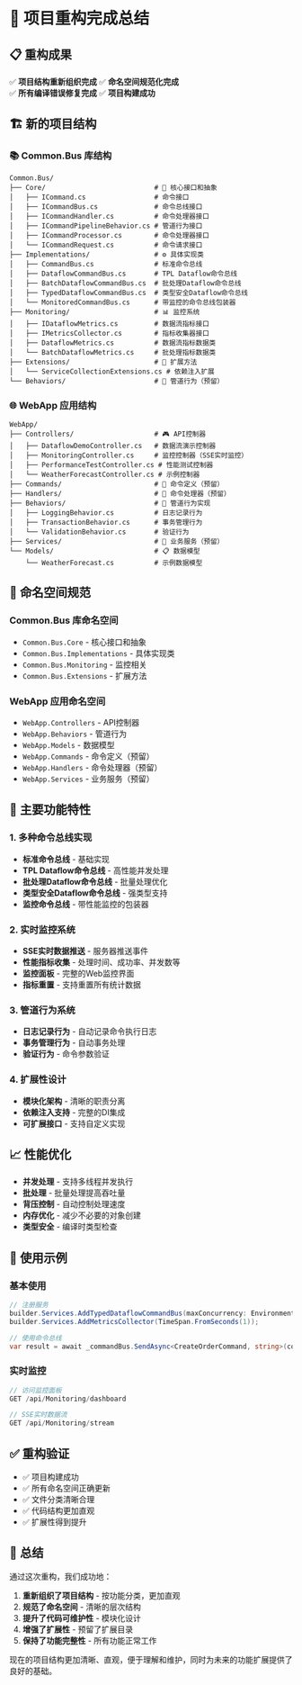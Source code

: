 # 🎉 项目重构完成总结

## 📋 重构成果

✅ **项目结构重新组织完成**
✅ **命名空间规范化完成**  
✅ **所有编译错误修复完成**
✅ **项目构建成功**

## 🏗️ 新的项目结构

### 📚 Common.Bus 库结构

```
Common.Bus/
├── Core/                           # 🔧 核心接口和抽象
│   ├── ICommand.cs                 # 命令接口
│   ├── ICommandBus.cs              # 命令总线接口
│   ├── ICommandHandler.cs          # 命令处理器接口
│   ├── ICommandPipelineBehavior.cs # 管道行为接口
│   ├── ICommandProcessor.cs        # 命令处理器接口
│   └── ICommandRequest.cs          # 命令请求接口
├── Implementations/                # ⚙️ 具体实现类
│   ├── CommandBus.cs               # 标准命令总线
│   ├── DataflowCommandBus.cs       # TPL Dataflow命令总线
│   ├── BatchDataflowCommandBus.cs  # 批处理Dataflow命令总线
│   ├── TypedDataflowCommandBus.cs  # 类型安全Dataflow命令总线
│   └── MonitoredCommandBus.cs      # 带监控的命令总线包装器
├── Monitoring/                     # 📊 监控系统
│   ├── IDataflowMetrics.cs         # 数据流指标接口
│   ├── IMetricsCollector.cs        # 指标收集器接口
│   ├── DataflowMetrics.cs          # 数据流指标数据类
│   └── BatchDataflowMetrics.cs     # 批处理指标数据类
├── Extensions/                     # 🔌 扩展方法
│   └── ServiceCollectionExtensions.cs # 依赖注入扩展
└── Behaviors/                      # 🔄 管道行为（预留）
```

### 🌐 WebApp 应用结构

```
WebApp/
├── Controllers/                    # 🎮 API控制器
│   ├── DataflowDemoController.cs   # 数据流演示控制器
│   ├── MonitoringController.cs     # 监控控制器（SSE实时监控）
│   ├── PerformanceTestController.cs # 性能测试控制器
│   └── WeatherForecastController.cs # 示例控制器
├── Commands/                       # 📝 命令定义（预留）
├── Handlers/                       # 🎯 命令处理器（预留）
├── Behaviors/                      # 🔄 管道行为实现
│   ├── LoggingBehavior.cs          # 日志记录行为
│   ├── TransactionBehavior.cs      # 事务管理行为
│   └── ValidationBehavior.cs       # 验证行为
├── Services/                       # 🏢 业务服务（预留）
└── Models/                         # 📋 数据模型
    └── WeatherForecast.cs          # 示例数据模型
```

## 🔧 命名空间规范

### Common.Bus 库命名空间
- `Common.Bus.Core` - 核心接口和抽象
- `Common.Bus.Implementations` - 具体实现类
- `Common.Bus.Monitoring` - 监控相关
- `Common.Bus.Extensions` - 扩展方法

### WebApp 应用命名空间
- `WebApp.Controllers` - API控制器
- `WebApp.Behaviors` - 管道行为
- `WebApp.Models` - 数据模型
- `WebApp.Commands` - 命令定义（预留）
- `WebApp.Handlers` - 命令处理器（预留）
- `WebApp.Services` - 业务服务（预留）

## 🚀 主要功能特性

### 1. 多种命令总线实现
- **标准命令总线** - 基础实现
- **TPL Dataflow命令总线** - 高性能并发处理
- **批处理Dataflow命令总线** - 批量处理优化
- **类型安全Dataflow命令总线** - 强类型支持
- **监控命令总线** - 带性能监控的包装器

### 2. 实时监控系统
- **SSE实时数据推送** - 服务器推送事件
- **性能指标收集** - 处理时间、成功率、并发数等
- **监控面板** - 完整的Web监控界面
- **指标重置** - 支持重置所有统计数据

### 3. 管道行为系统
- **日志记录行为** - 自动记录命令执行日志
- **事务管理行为** - 自动事务处理
- **验证行为** - 命令参数验证

### 4. 扩展性设计
- **模块化架构** - 清晰的职责分离
- **依赖注入支持** - 完整的DI集成
- **可扩展接口** - 支持自定义实现

## 📈 性能优化

- **并发处理** - 支持多线程并发执行
- **批处理** - 批量处理提高吞吐量
- **背压控制** - 自动控制处理速度
- **内存优化** - 减少不必要的对象创建
- **类型安全** - 编译时类型检查

## 🎯 使用示例

### 基本使用
```csharp
// 注册服务
builder.Services.AddTypedDataflowCommandBus(maxConcurrency: Environment.ProcessorCount * 2);
builder.Services.AddMetricsCollector(TimeSpan.FromSeconds(1));

// 使用命令总线
var result = await _commandBus.SendAsync<CreateOrderCommand, string>(command);
```

### 实时监控
```csharp
// 访问监控面板
GET /api/Monitoring/dashboard

// SSE实时数据流
GET /api/Monitoring/stream
```

## ✅ 重构验证

- ✅ 项目构建成功
- ✅ 所有命名空间正确更新
- ✅ 文件分类清晰合理
- ✅ 代码结构更加直观
- ✅ 扩展性得到提升

## 🎉 总结

通过这次重构，我们成功地：

1. **重新组织了项目结构** - 按功能分类，更加直观
2. **规范了命名空间** - 清晰的层次结构
3. **提升了代码可维护性** - 模块化设计
4. **增强了扩展性** - 预留了扩展目录
5. **保持了功能完整性** - 所有功能正常工作

现在的项目结构更加清晰、直观，便于理解和维护，同时为未来的功能扩展提供了良好的基础。

